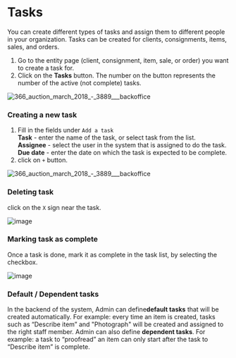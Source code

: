 # Tasks

You can create different types of tasks and assign them to different people in your organization. Tasks can be created for clients, consignments, items, sales, and orders.

1. Go to the entity page (client, consignment, item, sale, or order) you want to create a task for.
2. Click on the **Tasks** button. The number on the button represents the number of the active (not complete) tasks.

![366_auction_march_2018_-_3889___backoffice](https://user-images.githubusercontent.com/20393485/49064034-20eccd80-f222-11e8-9a10-9039bfa72b99.jpg)

### Creating a new task
1. Fill in the fields under `Add a task`   
**Task** - enter the name of the task, or select task from the list.  
**Assignee** - select the user in the system that is assigned to do the task.  
**Due date** - enter the date on which the task is expected to be complete.  
2. click on `+` button. 

![366_auction_march_2018_-_3889___backoffice](https://user-images.githubusercontent.com/20393485/49064316-2e568780-f223-11e8-9a45-6d149053fe91.jpg)


### Deleting task
click on the `X` sign near the task. 

![image](https://user-images.githubusercontent.com/20393485/49064541-e6843000-f223-11e8-9236-944e642dea3e.png)


### Marking task as complete
Once a task is done, mark it as complete in the task list, by selecting the checkbox.

![image](https://user-images.githubusercontent.com/20393485/49064800-bd17d400-f224-11e8-85b4-d0f4007a7fe1.png)

### Default / Dependent tasks
In the backend of the system, Admin can define**default tasks** that will be created automatically. For example: every time an item is created, tasks such as “Describe item” and "Photograph" will be created and assigned to the right staff member.
Admin can also define **dependent tasks**. For example: a task to “proofread” an item can only start after the task to “Describe item” is complete.
